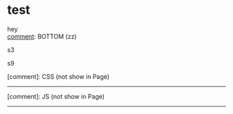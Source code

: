 [comment]: MENU (zz)
# test
hey<br>
[comment]: BOTTOM  (zz)
<div class="w3-container">
    <div class="w3-row">
    <div class="w3-col s3 w3-green">
        <p>s3</p>
    </div>
    <div class="w3-col s9 w3-dark-grey">
        <p>s9</p>
    </div>
    </div>
</div>
[comment]: CSS (not show in Page)
<hr>
<meta name="viewport" content="width=device-width, initial-scale=1">
<link rel="stylesheet" href="css/w3.css">
[comment]: JS (not show in Page)
<hr>
<script src="https://ajax.googleapis.com/ajax/libs/jquery/3.4.0/jquery.min.js"></script>
<script src="js/app.js"></script>



